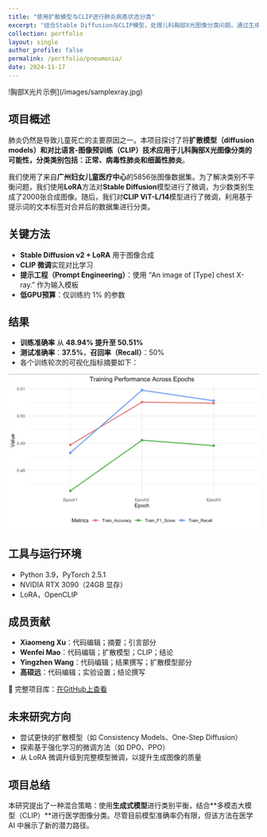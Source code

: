```yaml
---
title: "使用扩散模型与CLIP进行肺炎病患状态分类"
excerpt: "结合Stable Diffusion与CLIP模型，处理儿科胸部X光图像分类问题。通过生成合成图像缓解类别不平衡，提升模型准确率。"
collection: portfolio
layout: single
author_profile: false
permalink: /portfolio/pneumonia/
date: 2024-11-17
---
```


!胸部X光片示例](/images/samplexray.jpg)

## 项目概述

肺炎仍然是导致儿童死亡的主要原因之一。本项目探讨了将**扩散模型（diffusion models）**和**对比语言-图像预训练（CLIP）**技术应用于儿科胸部X光图像分类的可能性，分类类别包括：**正常**、**病毒性肺炎**和**细菌性肺炎**。

我们使用了来自**广州妇女儿童医疗中心**的5856张图像数据集。为了解决类别不平衡问题，我们使用**LoRA**方法对**Stable Diffusion**模型进行了微调，为少数类别生成了2000张合成图像。随后，我们对**CLIP ViT-L/14**模型进行了微调，利用基于提示词的文本标签对合并后的数据集进行分类。

## 关键方法

- **Stable Diffusion v2 + LoRA** 用于图像合成  
- **CLIP 微调**实现对比学习  
- **提示工程（Prompt Engineering）**：使用 “An image of [Type] chest X-ray.” 作为输入模板  
- **低GPU预算**：仅训练约 1% 的参数  

## 结果

- **训练准确率** 从 **48.94% 提升至 50.51%**
- **测试准确率**：**37.5%**，**召回率（Recall）**：50%
- 各个训练轮次的可视化指标摘要如下：

![训练表现图](/images/performance_plot.jpg)

## 工具与运行环境

- Python 3.9，PyTorch 2.5.1  
- NVIDIA RTX 3090（24GB 显存）  
- LoRA，OpenCLIP

## 成员贡献

- **Xiaomeng Xu**：代码编辑；摘要；引言部分  
- **Wenfei Mao**：代码编辑；扩散模型；CLIP；结论  
- **Yingzhen Wang**：代码编辑；结果撰写；扩散模型部分  
- **高硕远**：代码编辑；实验设置；结论撰写
  
📂 完整项目库：[在GitHub上查看](https://github.com/xxm12345666/biostat625-group2-project)

## 未来研究方向

- 尝试更快的扩散模型（如 Consistency Models、One-Step Diffusion）  
- 探索基于强化学习的微调方法（如 DPO、PPO）  
- 从 LoRA 微调升级到完整模型微调，以提升生成图像的质量  

## 项目总结

本研究提出了一种混合策略：使用**生成式模型**进行类别平衡，结合**多模态大模型（CLIP）**进行医学图像分类。尽管目前模型准确率仍有限，但该方法在医学 AI 中展示了新的潜力路径。
